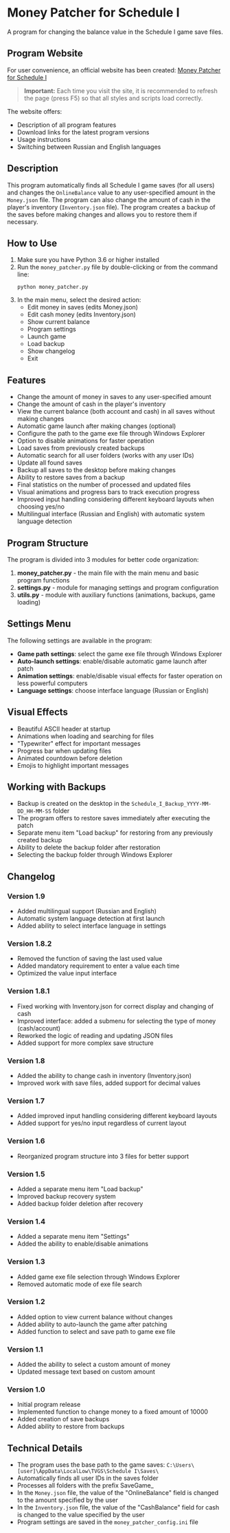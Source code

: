 # Money Patcher for Schedule I

A program for changing the balance value in the Schedule I game save files.

## Program Website

For user convenience, an official website has been created: [Money Patcher for Schedule I](https://sparki1337.github.io/Schedule-I-Cheat-money/)

> **Important:** Each time you visit the site, it is recommended to refresh the page (press F5) so that all styles and scripts load correctly.

The website offers:
- Description of all program features
- Download links for the latest program versions
- Usage instructions
- Switching between Russian and English languages

## Description

This program automatically finds all Schedule I game saves (for all users) and changes the `OnlineBalance` value to any user-specified amount in the `Money.json` file. The program can also change the amount of cash in the player's inventory (`Inventory.json` file). The program creates a backup of the saves before making changes and allows you to restore them if necessary.

## How to Use

1. Make sure you have Python 3.6 or higher installed
2. Run the `money_patcher.py` file by double-clicking or from the command line:
   ```
   python money_patcher.py
   ```
3. In the main menu, select the desired action:
   - Edit money in saves (edits Money.json)
   - Edit cash money (edits Inventory.json)
   - Show current balance
   - Program settings
   - Launch game
   - Load backup
   - Show changelog
   - Exit

## Features

- Change the amount of money in saves to any user-specified amount
- Change the amount of cash in the player's inventory
- View the current balance (both account and cash) in all saves without making changes
- Automatic game launch after making changes (optional)
- Configure the path to the game exe file through Windows Explorer
- Option to disable animations for faster operation
- Load saves from previously created backups
- Automatic search for all user folders (works with any user IDs)
- Update all found saves
- Backup all saves to the desktop before making changes
- Ability to restore saves from a backup
- Final statistics on the number of processed and updated files
- Visual animations and progress bars to track execution progress
- Improved input handling considering different keyboard layouts when choosing yes/no
- Multilingual interface (Russian and English) with automatic system language detection

## Program Structure

The program is divided into 3 modules for better code organization:

1. **money_patcher.py** - the main file with the main menu and basic program functions
2. **settings.py** - module for managing settings and program configuration
3. **utils.py** - module with auxiliary functions (animations, backups, game loading)

## Settings Menu

The following settings are available in the program:

- **Game path settings**: select the game exe file through Windows Explorer
- **Auto-launch settings**: enable/disable automatic game launch after patch
- **Animation settings**: enable/disable visual effects for faster operation on less powerful computers
- **Language settings**: choose interface language (Russian or English)

## Visual Effects

- Beautiful ASCII header at startup
- Animations when loading and searching for files
- "Typewriter" effect for important messages
- Progress bar when updating files
- Animated countdown before deletion
- Emojis to highlight important messages

## Working with Backups

- Backup is created on the desktop in the `Schedule_I_Backup_YYYY-MM-DD_HH-MM-SS` folder
- The program offers to restore saves immediately after executing the patch
- Separate menu item "Load backup" for restoring from any previously created backup
- Ability to delete the backup folder after restoration
- Selecting the backup folder through Windows Explorer

## Changelog

### Version 1.9
- Added multilingual support (Russian and English)
- Automatic system language detection at first launch
- Added ability to select interface language in settings

### Version 1.8.2
- Removed the function of saving the last used value
- Added mandatory requirement to enter a value each time
- Optimized the value input interface

### Version 1.8.1
- Fixed working with Inventory.json for correct display and changing of cash
- Improved interface: added a submenu for selecting the type of money (cash/account)
- Reworked the logic of reading and updating JSON files
- Added support for more complex save structure

### Version 1.8
- Added the ability to change cash in inventory (Inventory.json)
- Improved work with save files, added support for decimal values

### Version 1.7
- Added improved input handling considering different keyboard layouts
- Added support for yes/no input regardless of current layout

### Version 1.6
- Reorganized program structure into 3 files for better support

### Version 1.5
- Added a separate menu item "Load backup"
- Improved backup recovery system
- Added backup folder deletion after recovery

### Version 1.4
- Added a separate menu item "Settings"
- Added the ability to enable/disable animations

### Version 1.3
- Added game exe file selection through Windows Explorer
- Removed automatic mode of exe file search

### Version 1.2
- Added option to view current balance without changes
- Added ability to auto-launch the game after patching
- Added function to select and save path to game exe file

### Version 1.1
- Added the ability to select a custom amount of money
- Updated message text based on custom amount

### Version 1.0
- Initial program release
- Implemented function to change money to a fixed amount of 10000
- Added creation of save backups
- Added ability to restore from backups

## Technical Details

- The program uses the base path to the game saves: `C:\Users\[user]\AppData\LocalLow\TVGS\Schedule I\Saves\`
- Automatically finds all user IDs in the saves folder
- Processes all folders with the prefix SaveGame_
- In the `Money.json` file, the value of the "OnlineBalance" field is changed to the amount specified by the user
- In the `Inventory.json` file, the value of the "CashBalance" field for cash is changed to the value specified by the user
- Program settings are saved in the `money_patcher_config.ini` file 